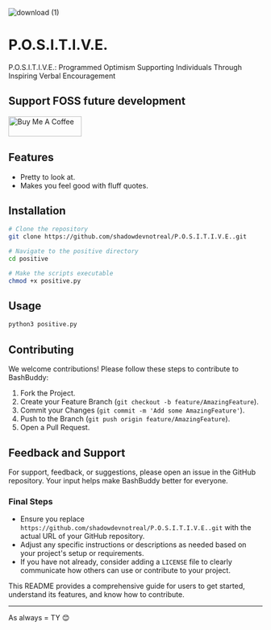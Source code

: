 ![download (1)](https://github.com/shadowdevnotreal/P.O.S.I.T.I.V.E./assets/43219706/6b58418d-6661-4fea-953e-a831cee7283e)



# P.O.S.I.T.I.V.E.

P.O.S.I.T.I.V.E.: Programmed Optimism Supporting Individuals Through Inspiring Verbal Encouragement

## Support FOSS future development

<a href="https://www.buymeacoffee.com/notarealdev" target="_blank"><img src="https://cdn.buymeacoffee.com/buttons/v2/default-blue.png" alt="Buy Me A Coffee" style="height: 40px !important;width: 145px !important;" ></a>


## Features

- Pretty to look at.
- Makes you feel good with fluff quotes.

## Installation

```bash
# Clone the repository
git clone https://github.com/shadowdevnotreal/P.O.S.I.T.I.V.E..git

# Navigate to the positive directory
cd positive

# Make the scripts executable
chmod +x positive.py
```

## Usage

```python
python3 positive.py
```

## Contributing

We welcome contributions! Please follow these steps to contribute to BashBuddy:

1. Fork the Project.
2. Create your Feature Branch (`git checkout -b feature/AmazingFeature`).
3. Commit your Changes (`git commit -m 'Add some AmazingFeature'`).
4. Push to the Branch (`git push origin feature/AmazingFeature`).
5. Open a Pull Request.

## Feedback and Support

For support, feedback, or suggestions, please open an issue in the GitHub repository. Your input helps make BashBuddy better for everyone.

### Final Steps

- Ensure you replace `https://github.com/shadowdevnotreal/P.O.S.I.T.I.V.E..git` with the actual URL of your GitHub repository.
- Adjust any specific instructions or descriptions as needed based on your project's setup or requirements.
- If you have not already, consider adding a `LICENSE` file to clearly communicate how others can use or contribute to your project.

This README provides a comprehensive guide for users to get started, understand its features, and know how to contribute.

---

As always = TY 😊 
